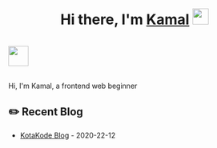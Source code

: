<h1 align="center">Hi there, I'm <a href="https://www.blackcater.win/" target="_blank">Kamal</a> <img
src="https://github.com/blackcater/blackcater/raw/master/images/Hi.gif" height="32" /></h1>

<br />

<a href="https://kotakode.com/users/2191/kamal" alt="Kamal blog" target="_blank">
  <img src="https://kotakode.com/static/media/kotakode-logo.85524202.png" height="40" />
</a>

<br />
<br />

Hi, I'm Kamal, a frontend web beginner

<!-- blog_plugin_start -->

## ✏️ Recent Blog

- <a href='https://kotakode.com/users/2191/kamal' target='_blank'>KotaKode Blog</a> - 2020-22-12

<!--
**KamalW13/KamalW13** is a ✨ _special_ ✨ repository because its `README.md` (this file) appears on your GitHub profile.

Here are some ideas to get you started:

- 🔭 I’m currently working on ...
- 🌱 I’m currently learning ...
- 👯 I’m looking to collaborate on ...
- 🤔 I’m looking for help with ...
- 💬 Ask me about ...
- 📫 How to reach me: ...
- 😄 Pronouns: ...
- ⚡ Fun fact: ...
-->
